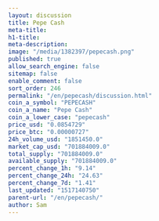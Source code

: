 ```yaml
---
layout: discussion
title: Pepe Cash
meta-title: 
h1-title: 
meta-description: 
image: "/media/1382397/pepecash.png"
published: true
allow_search_engine: false
sitemap: false
enable_comment: false
sort_order: 246
permalink: "/en/pepecash/discussion.html"
coin_a_symbol: "PEPECASH"
coin_a_name: "Pepe Cash"
coin_a_lower_case: "pepecash"
price_usd: "0.0854729"
price_btc: "0.00000727"
24h_volume_usd: "1851450.0"
market_cap_usd: "701884009.0"
total_supply: "701884009.0"
available_supply: "701884009.0"
percent_change_1h: "9.14"
percent_change_24h: "24.63"
percent_change_7d: "1.41"
last_updated: "1517140750"
parent-url: "/en/pepecash/"
author: Sam
---
```


